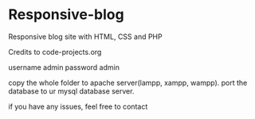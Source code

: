 # Responsive-blog
Responsive blog site with HTML, CSS and PHP

Credits to code-projects.org


username admin
password admin

copy the whole folder to apache server(lampp, xampp, wampp).
port the database to ur mysql database server.

if you have any issues, feel free to contact 
